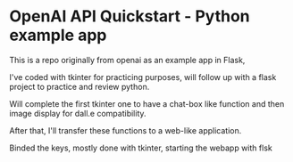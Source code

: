 # OpenAI API Quickstart - Python example app

This is a repo originally from openai as an example app in Flask,

I've coded with tkinter for practicing purposes, will follow up with a flask project to practice and review python.

Will complete the first tkinter one to have a chat-box like function and then image display for dall.e compatibility.

After that, I'll transfer these functions to a web-like application.

Binded the keys, mostly done with tkinter, starting the webapp with flsk
